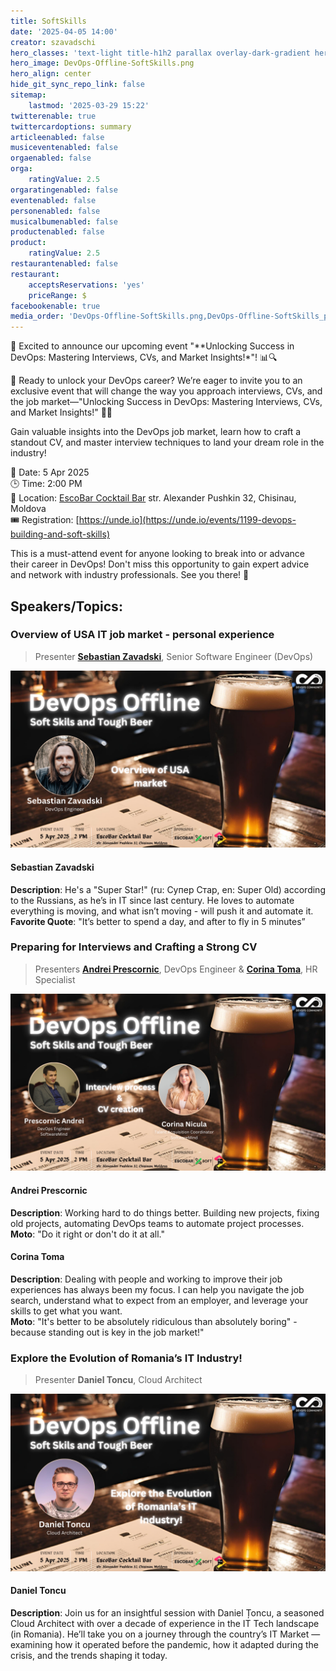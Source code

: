 ```yaml
---
title: SoftSkills
date: '2025-04-05 14:00'
creator: szavadschi
hero_classes: 'text-light title-h1h2 parallax overlay-dark-gradient hero-large'
hero_image: DevOps-Offline-SoftSkills.png
hero_align: center
hide_git_sync_repo_link: false
sitemap:
    lastmod: '2025-03-29 15:22'
twitterenable: true
twittercardoptions: summary
articleenabled: false
musiceventenabled: false
orgaenabled: false
orga:
    ratingValue: 2.5
orgaratingenabled: false
eventenabled: false
personenabled: false
musicalbumenabled: false
productenabled: false
product:
    ratingValue: 2.5
restaurantenabled: false
restaurant:
    acceptsReservations: 'yes'
    priceRange: $
facebookenable: true
media_order: 'DevOps-Offline-SoftSkills.png,DevOps-Offline-SoftSkills_p1.png,DevOps-Offline-SoftSkills_p2.png,DevOps-Offline-SoftSkills_p3.png'
---
```


🚀 Excited to announce our upcoming event "**Unlocking Success in DevOps: Mastering Interviews, CVs, and Market Insights!*"! 📊🔍

🚀 Ready to unlock your DevOps career? We’re eager to invite you to an exclusive event that will change the way you approach interviews, CVs, and the job market—"Unlocking Success in DevOps: Mastering Interviews, CVs, and Market Insights!" 🎯💼

Gain valuable insights into the DevOps job market, learn how to craft a standout CV, and master interview techniques to land your dream role in the industry!


📅 Date: 5 Apr 2025  
🕒 Time: 2:00 PM  
📍 Location: [EscoBar Cocktail Bar](https://escobar.md/) str. Alexander Pushkin 32, Chisinau, Moldova  
🎟️ Registration: [https://unde.io](https://unde.io/events/1199-devops-building-and-soft-skills)

This is a must-attend event for anyone looking to break into or advance their career in DevOps! Don't miss this opportunity to gain expert advice and network with industry professionals. See you there! 🙌

## Speakers/Topics:

### Overview of USA IT job market - personal experience
> Presenter **[Sebastian Zavadski](https://linkedin.com/in/szavadski)**, Senior Software Engineer (DevOps)

![DevOps-Offline-SoftSkills_p1](DevOps-Offline-SoftSkills_p1.png?resize=1024,576&loading=lazy "DevOps Moldova - Offline - SoftSkills - Sebastian Zavadski")

#### Sebastian Zavadski
**Description**: He's a "Super Star!" (ru: Супер Стар, en: Super Old) according to the Russians, as he’s in IT since last century. He loves to automate everything is moving, and what isn’t moving - will push it and automate it.  
**Favorite Quote**: "It’s better to spend a day, and after to fly in 5 minutes”  

### Preparing for Interviews and Crafting a Strong CV
> Presenters **[Andrei Prescornic](https://www.linkedin.com/in/prescornic-andrei/)**, DevOps Engineer & **[Corina Toma](https://www.linkedin.com/in/corina-toma/)**, HR Specialist

![DevOps-Offline-SoftSkills_p2](DevOps-Offline-SoftSkills_p2.png?resize=1024,576&loading=lazy "DevOps Moldova - Offline - SoftSkills - Andrei Prescornic  & Corina Toma")

#### Andrei Prescornic
**Description**: Working hard to do things better. Building new projects, fixing old projects, automating DevOps teams to automate project processes.  
**Moto**: "Do it right or don't do it at all."

#### Corina Toma

**Description**: Dealing with people and working to improve their job experiences has always been my focus. I can help you navigate the job search, understand what to expect from an employer, and leverage your skills to get what you want.  
**Moto**: "It's better to be absolutely ridiculous than absolutely boring" - because standing out is key in the job market!"  

### Explore the Evolution of Romania’s IT Industry!
> Presenter **Daniel Toncu**, Cloud Architect  

![DevOps-Offline-SoftSkills_p3](DevOps-Offline-SoftSkills_p3.png?resize=1024,576&loading=lazy "DevOps Moldova - Offline - SoftSkills - Daniel Toncu")

#### Daniel Toncu
**Description**: Join us for an insightful session with Daniel Țoncu, a seasoned Cloud Architect with over a decade of experience in the IT Tech landscape (in Romania). He’ll take you on a journey through the country’s IT Market — examining how it operated before the pandemic, how it adapted during the crisis, and the trends shaping it today.